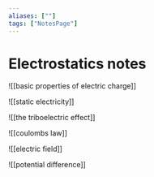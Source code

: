 ```yaml
---
aliases: [""]
tags: ["NotesPage"]
---
```


# Electrostatics notes

![[basic properties of electric charge]]

![[static electricity]]

![[the triboelectric effect]]

![[coulombs law]]

![[electric field]]

![[potential difference]]